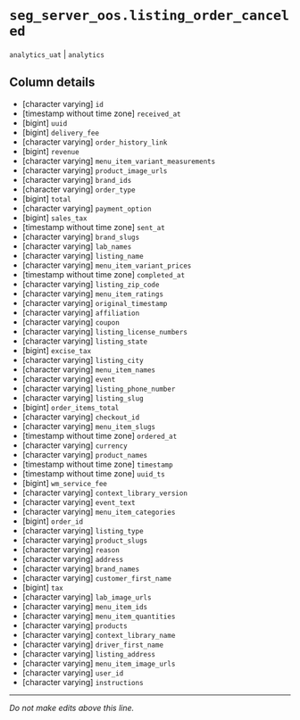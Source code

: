 # `seg_server_oos.listing_order_canceled`
`analytics_uat` | `analytics`

## Column details
* [character varying] `id`
* [timestamp without time zone] `received_at`
* [bigint]    `uuid`
* [bigint]    `delivery_fee`
* [character varying] `order_history_link`
* [bigint]    `revenue`
* [character varying] `menu_item_variant_measurements`
* [character varying] `product_image_urls`
* [character varying] `brand_ids`
* [character varying] `order_type`
* [bigint]    `total`
* [character varying] `payment_option`
* [bigint]    `sales_tax`
* [timestamp without time zone] `sent_at`
* [character varying] `brand_slugs`
* [character varying] `lab_names`
* [character varying] `listing_name`
* [character varying] `menu_item_variant_prices`
* [timestamp without time zone] `completed_at`
* [character varying] `listing_zip_code`
* [character varying] `menu_item_ratings`
* [character varying] `original_timestamp`
* [character varying] `affiliation`
* [character varying] `coupon`
* [character varying] `listing_license_numbers`
* [character varying] `listing_state`
* [bigint]    `excise_tax`
* [character varying] `listing_city`
* [character varying] `menu_item_names`
* [character varying] `event`
* [character varying] `listing_phone_number`
* [character varying] `listing_slug`
* [bigint]    `order_items_total`
* [character varying] `checkout_id`
* [character varying] `menu_item_slugs`
* [timestamp without time zone] `ordered_at`
* [character varying] `currency`
* [character varying] `product_names`
* [timestamp without time zone] `timestamp`
* [timestamp without time zone] `uuid_ts`
* [bigint]    `wm_service_fee`
* [character varying] `context_library_version`
* [character varying] `event_text`
* [character varying] `menu_item_categories`
* [bigint]    `order_id`
* [character varying] `listing_type`
* [character varying] `product_slugs`
* [character varying] `reason`
* [character varying] `address`
* [character varying] `brand_names`
* [character varying] `customer_first_name`
* [bigint]    `tax`
* [character varying] `lab_image_urls`
* [character varying] `menu_item_ids`
* [character varying] `menu_item_quantities`
* [character varying] `products`
* [character varying] `context_library_name`
* [character varying] `driver_first_name`
* [character varying] `listing_address`
* [character varying] `menu_item_image_urls`
* [character varying] `user_id`
* [character varying] `instructions`

-------------------------------------------------------------------------------
*Do not make edits above this line.*
